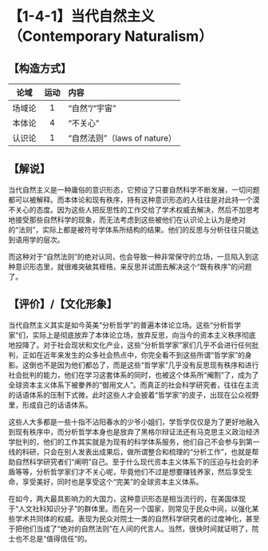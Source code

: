 # 【1-4-1】当代自然主义（Contemporary Naturalism）
## 【构造方式】


| 论域 | 运动           | 内容 |
|:----:|:----------------:|:-----|
| 场域论   | 1| “自然”/“宇宙”   |
| 本体论   | 4|  “不关心”  |
| 认识论   |1 |  “自然法则”（laws of nature）  |

## 【解说】
当代自然主义是一种庸俗的意识形态，它预设了只要自然科学不断发展，一切问题都可以被解释。而本体论和现有秩序，持有这种意识形态的人往往是对此持一个漠不关心的态度。因为这些人把反思性的工作交给了学术权威去解决，然后不加思考地接受那些自然科学的现象，而无法考虑到这些被他们在认识论上认为是绝对的“法则”，实际上都是被符号学体系所结构的结果。他们的反思与分析往往只能达到语用学的层次。

而这种对于“自然法则”的绝对认同，也会导致一种非常保守的立场，一旦陷入到这种意识形态里，就很难突破其桎梏，来反思并试图去解决这个“既有秩序”的问题了。
## 【评价】/【文化形象】

当代自然主义其实是如今英美“分析哲学”的普遍本体论立场。这些“分析哲学家“们，实际上是彻底放弃了本体论立场，放弃反思，向当今的资本主义秩序彻底地投降了。对于社会现状和文化产业，这些“分析哲学家”家们几乎不会进行任何批判，正如在近年来发生的众多社会热点中，你完全看不到这些所谓“哲学家”的身影。这倒也不是因为他们都怂了，而是这些“哲学家”几乎没有反思现有秩序和进行社会批判的能力，他们在学习这套体系的同时，也被这个体系所“阉割”了，成为了全球资本主义体系下被豢养的“御用文人”。而真正的社会科学研究者，往往在主流的话语体系的压制下式微，此时这些人才会披着“哲学家”的皮子，出现在公众视野里，形成自己的话语体系。

这些人大多都是一些十指不沾阳春水的少爷小姐们，学哲学仅仅是为了更好地融入到现有秩序中，而分析哲学本身也是放弃了黑格尔辩证法还有马克思主义政治经济学批判的，他们的工作其实就是为现有的科学体系服务，他们自己不会参与到第一线的科研，只会在别人发表出成果后，做所谓整合和梳理的“分析工作”，也就是帮助自然科学研究者们“阐明”自己。至于什么现代资本主义体系下的压迫与社会的矛盾等等，分析哲学家们才不关心呢，毕竟他们不过是想要赚钱养家，然后享受生命，享受美好，同时也是享受这个“完美”的全球资本主义体系。

在如今，两大最具影响力的大国力，这种意识形态是相当流行的，在美国体现于“人文社科知识分子”的群体里。而在另一个国家，则常见于民众中间，以强化某些学术共同体的权威。表现为民众对院士一类的自然科学研究者的过度神化，甚至于把他们当成了“绝对的自然法则”在人间的代言人。当然，很快时间就证明了，院士也不总是“值得信任”的。

